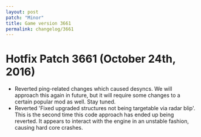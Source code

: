 ```yaml
---
layout: post
patch: "Minor"
title: Game version 3661
permalink: changelog/3661
---
```


# Hotfix Patch 3661 (October 24th, 2016)

- Reverted ping-related changes which caused desyncs. We will approach this again in future, but it will require some changes to a certain popular mod as well. Stay tuned.
- Reverted 'Fixed upgraded structures not being targetable via radar blip'. This is the second time this code approach has ended up being reverted. It appears to interact with the engine in an unstable fashion, causing hard core crashes.
